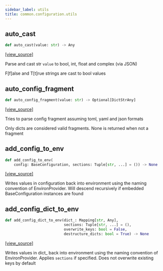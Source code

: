```yaml
---
sidebar_label: utils
title: common.configuration.utils
---
```


## auto\_cast

```python
def auto_cast(value: str) -> Any
```

[[view_source]](https://github.com/dlt-hub/dlt/blob/9857029af018a582dd24da4070562f58bb7e9fc5/dlt/common/configuration/utils.py#L121)

Parse and cast str `value` to bool, int, float and complex (via JSON)

F[f]alse and T[t]rue strings are cast to bool values

## auto\_config\_fragment

```python
def auto_config_fragment(value: str) -> Optional[DictStrAny]
```

[[view_source]](https://github.com/dlt-hub/dlt/blob/9857029af018a582dd24da4070562f58bb7e9fc5/dlt/common/configuration/utils.py#L142)

Tries to parse config fragment assuming toml, yaml and json formats

Only dicts are considered valid fragments.
None is returned when not a fragment

## add\_config\_to\_env

```python
def add_config_to_env(
    config: BaseConfiguration, sections: Tuple[str, ...] = ()) -> None
```

[[view_source]](https://github.com/dlt-hub/dlt/blob/9857029af018a582dd24da4070562f58bb7e9fc5/dlt/common/configuration/utils.py#L197)

Writes values in configuration back into environment using the naming convention of EnvironProvider. Will descend recursively if embedded BaseConfiguration instances are found

## add\_config\_dict\_to\_env

```python
def add_config_dict_to_env(dict_: Mapping[str, Any],
                           sections: Tuple[str, ...] = (),
                           overwrite_keys: bool = False,
                           destructure_dicts: bool = True) -> None
```

[[view_source]](https://github.com/dlt-hub/dlt/blob/9857029af018a582dd24da4070562f58bb7e9fc5/dlt/common/configuration/utils.py#L204)

Writes values in dict_ back into environment using the naming convention of EnvironProvider. Applies `sections` if specified. Does not overwrite existing keys by default

